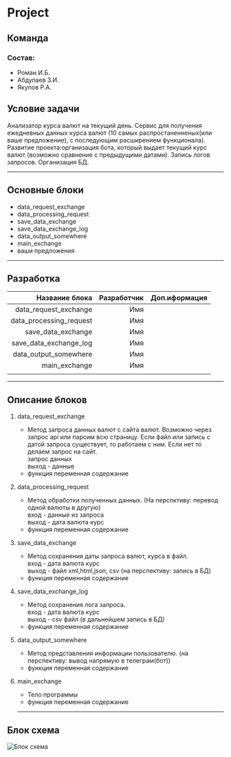 # Project

## Команда

### Состав:
* Роман И.Б.
* Абдулаев З.И.
* Якупов Р.А.

## Условие задачи

Анализатор курса валют на текущий день. Сервис для получения ежедневных данных курса валют (10 самых распростаненненых(или ваше предложение), с последующим расширением функционала).
Развитие проекта:организация бота, который выдает текущий курс валют (возможно сравнение с предыдущими датами). Запись логов запросов. Организация БД.

***

## Основные блоки

* data_request_exchange
* data_processing_request
* save_data_exchange
* save_data_exchange_log
* data_output_somewhere
* main_exchange
* ваши предложения

***

## Разработка

|Название блока          |Разработчик|Доп.иформация  |
|-----------------------:|----------:|--------------:|
|data_request_exchange   |Имя        |               |
|data_processing_request |Имя        |               |
|save_data_exchange      |Имя        |               |
|save_data_exchange_log  |Имя        |               |
|data_output_somewhere   |Имя        |               |
|main_exchange           |Имя        |               |
||||

***

## Описание блоков

1. data_request_exchange
    * Метод запроса данных валют с сайта валют. Возможно через запрос api или парсим всю страницу. 
      Если файл или запись с датой запроса существует, то работаем с ним. Если нет то делаем запрос на сайт.     
      запрос данных      
      выход - данные    
    * функция переменная содержание
2. data_processing_request
    * Метод обработки полученных данных. (На перспктиву: перевод одной валюты в другую)     
      вход - данные из запроса      
      выход - дата валюта курс      
    * функция переменная содержание
3. save_data_exchange
    * Метод сохранения даты запроса валют, курса в файл.    
      вход - дата валюта курс    
      выход - файл xml,html,json, csv (на перспективу: запись в БД)    
    * функция переменная содержание
4. save_data_exchange_log
    * Метод сохранения лога запроса.      
      вход - дата валюта курс    
      выход - csv файл (в дальнейшем запись в БД)     
    * функция переменная содержание
5. data_output_somewhere
    * Метод представления информации пользователю. (на перспективу: вывод напрямую в телеграм(бот))      
    * функция переменная содержание
6. main_exchange
    * Тело программы    
    * функция переменная содержание    

    ***

## Блок схема

![Блок схема](File.JPG)


